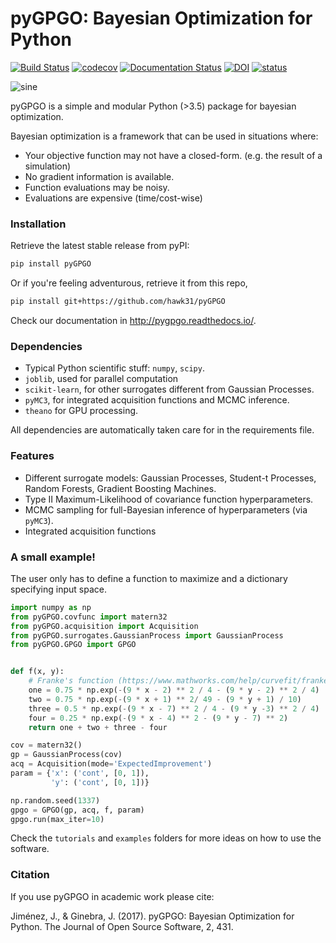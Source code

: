 # pyGPGO: Bayesian Optimization for Python
[![Build Status](https://travis-ci.org/hawk31/pyGPGO.svg?branch=master)](https://travis-ci.org/hawk31/pyGPGO)
[![codecov](https://codecov.io/gh/hawk31/pyGPGO/branch/master/graph/badge.svg)](https://codecov.io/gh/hawk31/pyGPGO)
[![Documentation Status](https://readthedocs.org/projects/pygpgo/badge/?version=latest)](http://pygpgo.readthedocs.io/en/latest/?badge=latest)
[![DOI](https://zenodo.org/badge/74589922.svg)](https://zenodo.org/badge/latestdoi/74589922)
[![status](http://joss.theoj.org/papers/7d60820fabf7fa81501e3d638cac522d/status.svg)](http://joss.theoj.org/papers/7d60820fabf7fa81501e3d638cac522d)


![sine](http://i.giphy.com/l3q2s3MQ4bPb5RogU.gif)

pyGPGO is a simple and modular Python (>3.5) package for bayesian optimization. 

Bayesian optimization is a framework that can be used in situations where:

* Your objective function may not have a closed-form. (e.g. the result of a simulation)
* No gradient information is available.
* Function evaluations may be noisy.
* Evaluations are expensive (time/cost-wise)


### Installation

Retrieve the latest stable release from pyPI:

```bash
pip install pyGPGO
```

Or if you're feeling adventurous, retrieve it from this repo,

```bash
pip install git+https://github.com/hawk31/pyGPGO
```

Check our documentation in http://pygpgo.readthedocs.io/.

### Dependencies

*   Typical Python scientific stuff: `numpy`, `scipy`.
*   `joblib`, used for parallel computation
*   `scikit-learn`, for other surrogates different from Gaussian Processes.
*   `pyMC3`, for integrated acquisition functions and MCMC inference.
*   `theano` for GPU processing.

All dependencies are automatically taken care for in the requirements file.

### Features

* Different surrogate models: Gaussian Processes, Student-t Processes, Random Forests, Gradient Boosting Machines.
* Type II Maximum-Likelihood of covariance function hyperparameters. 
* MCMC sampling for full-Bayesian inference of hyperparameters (via `pyMC3`).
* Integrated acquisition functions

### A small example!

The user only has to define a function to maximize and a dictionary specifying input space.

```python
import numpy as np
from pyGPGO.covfunc import matern32
from pyGPGO.acquisition import Acquisition
from pyGPGO.surrogates.GaussianProcess import GaussianProcess
from pyGPGO.GPGO import GPGO


def f(x, y):
    # Franke's function (https://www.mathworks.com/help/curvefit/franke.html)
    one = 0.75 * np.exp(-(9 * x - 2) ** 2 / 4 - (9 * y - 2) ** 2 / 4)
    two = 0.75 * np.exp(-(9 * x + 1) ** 2/ 49 - (9 * y + 1) / 10)
    three = 0.5 * np.exp(-(9 * x - 7) ** 2 / 4 - (9 * y -3) ** 2 / 4)
    four = 0.25 * np.exp(-(9 * x - 4) ** 2 - (9 * y - 7) ** 2)
    return one + two + three - four

cov = matern32()
gp = GaussianProcess(cov)
acq = Acquisition(mode='ExpectedImprovement')
param = {'x': ('cont', [0, 1]),
         'y': ('cont', [0, 1])}

np.random.seed(1337)
gpgo = GPGO(gp, acq, f, param)
gpgo.run(max_iter=10)

```

Check the `tutorials` and `examples` folders for more ideas on how to use the software.

### Citation

If you use pyGPGO in academic work please cite:

Jiménez, J., & Ginebra, J. (2017). pyGPGO: Bayesian Optimization for Python. The Journal of Open Source Software, 2, 431.

